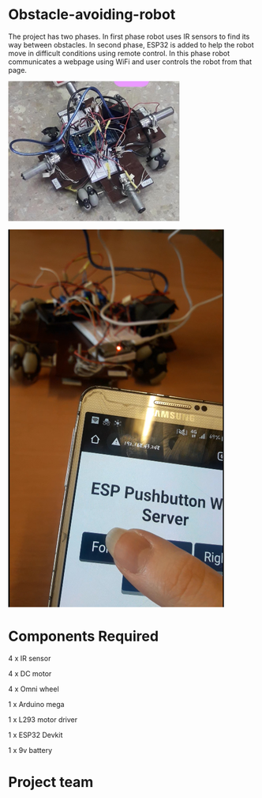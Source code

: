 # Obstacle-avoiding-robot
The project has two phases. In first phase robot uses IR sensors to find its way between obstacles.
In second phase, ESP32 is added to help the robot move in difficult conditions using remote control. In this phase robot communicates a webpage using WiFi and user controls the robot from that page.

![images/1.png](images/1.png)

![images/2.png](images/2.png)
# Components Required
4 x IR sensor

4 x DC motor 

4 x Omni wheel

1 x Arduino mega

1 x L293 motor driver

1 x ESP32 Devkit

1 x 9v battery
# Project team
